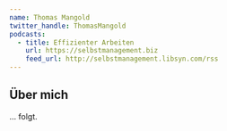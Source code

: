 ```yaml
---
name: Thomas Mangold
twitter_handle: ThomasMangold
podcasts:
  - title: Effizienter Arbeiten
    url: https://selbstmanagement.biz
    feed_url: http://selbstmanagement.libsyn.com/rss
---
```


## Über mich

... folgt.

